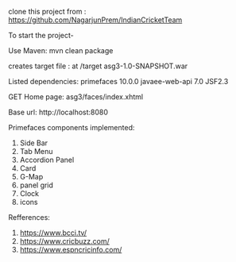 clone this project from : https://github.com/NagarjunPrem/IndianCricketTeam

To start the project-

Use Maven: mvn clean package

creates target file : at /target asg3-1.0-SNAPSHOT.war

Listed dependencies: primefaces 10.0.0 javaee-web-api 7.0  JSF2.3

GET Home page: asg3/faces/index.xhtml 

Base url: http://localhost:8080

Primefaces components implemented:
1. Side Bar
2. Tab Menu
3. Accordion Panel
4. Card
5. G-Map
6. panel grid
7. Clock
8. icons

Refferences: 
1. https://www.bcci.tv/
2. https://www.cricbuzz.com/
3. https://www.espncricinfo.com/

